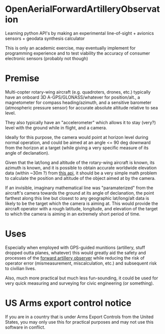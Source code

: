 # OpenAerialForwardArtilleryObservation
Learning python API's by making an experimental line-of-sight + avionics sensors + geodata synthesis calculator

This is only an academic exercise, may eventually implement for programming experience and to test viability the accuracy of consumer electronic sensors (probably not though)

# Premise
Multi-copter rotary-wing aircraft (e.g. quadroters, drones, etc.) typically have an onboard 3D A-GPS/GLONASS/whatever for position/alt., a magnetometer for compass heading/azimuth,  and a sensitive barometer (atmospheric pressure sensor) for accurate absolute altitude relative to sea level. 

They also typically have an "accelerometer" which allows it to stay (very?) level with the ground while in flight, and a camera. 

Ideally for this purpose, the camera would point at horizon level during normal operation, and could be aimed at an angle <= 90 deg downward from the horizon at a target (while giving a very specific measure of its angle of declanation). 

Given that the lat/long and altitude of the rotary-wing aircraft is known, its azimuth is known, and it is possible to obtain accurate worldwide elevation data (within ~30m ?) from [this api](https://pypi.org/project/elevation/), it should be a very simple math problem to calculate the position and altitude of the object aimed at by the camera. 

If an invisible, imaginary mathematical line was "paramaterized" from the aircraft's camera towards the ground at its angle of declanation, the point farthest along this line but closest to any geographic lat/long/alt data is likely to be the target which the camera is aiming at. This would provide the aircraft operator with a rough latitude, longitude, and elevation of the target to which the camera is aiming in an extremely short period of time.

# Uses
Especially when employed with GPS-guided munitions (artillery, stuff dropped outta planes, whatever) this would greatly aid the safety and processes of the [forward artillery observer](https://en.wikipedia.org/wiki/Artillery_observer) while reducing the risk of operator error (mismeasurement, miscalculation, etc.) and subsequent risk to civilian lives.  

Also, much more practical but much less fun-sounding, it could be used for very quick measuring and surveying for civic engineering (or something). 

# US Arms export control notice
If you are in a country that is under Arms Export Controls from the United States, you may only use this for practical purposes and may not use this software in conflict.
